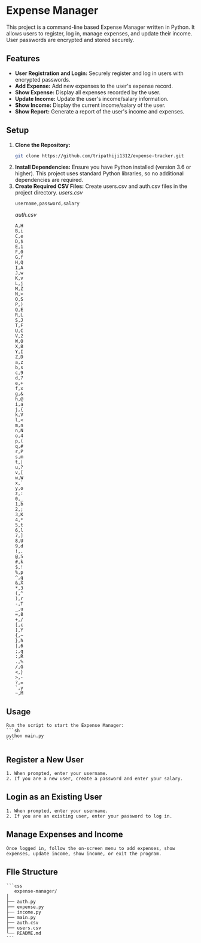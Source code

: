 # Expense Manager

This project is a command-line based Expense Manager written in Python. It allows users to register, log in, manage expenses, and update their income. User passwords are encrypted and stored securely.

## Features

- **User Registration and Login:** Securely register and log in users with encrypted passwords.
- **Add Expense:** Add new expenses to the user's expense record.
- **Show Expense:** Display all expenses recorded by the user.
- **Update Income:** Update the user's income/salary information.
- **Show Income:** Display the current income/salary of the user.
- **Show Report:** Generate a report of the user's income and expenses.

## Setup

1. **Clone the Repository:**
   ```sh
   git clone https://github.com/tripathiji1312/expense-tracker.git
   ```
2. **Install Dependencies:**
    Ensure you have Python installed (version 3.6 or higher). This project uses standard Python libraries, so no additional dependencies are required.
3. **Create Required CSV Files:**
    Create users.csv and auth.csv files in the project directory.
    *users.csv*
    ```csv
    username,password,salary
    ```
    *auth.csv*
    ```csv
    A,H
    B,i
    C,e
    D,$
    E,1
    F,0
    G,f
    H,Q
    I,A
    J,w
    K,v
    L,j
    M,Z
    N,>
    O,S
    P,)
    Q,E
    R,L
    S,J
    T,F
    U,C
    V,2
    W,O
    X,B
    Y,I
    Z,D
    a,z
    b,s
    c,9
    d,7
    e,+
    f,x
    g,&
    h,@
    i,a
    j,{
    k,V
    l,<
    m,n
    n,N
    o,4
    p,(
    q,#
    r,P
    s,m
    t,|
    u,?
    v,[
    w,W
    x,`
    y,o
    z,:
    0,_
    1,b
    2,;
    3,K
    4,*
    5,t
    6,l
    7,]
    8,U
    9,d
    !,.
    @,5
    #,k
    $,!
    %,p
    ^,g
    &,X
    *,3
    (,^
    ),r
    -,T
    _,u
    =,8
    +,/
    [,c
    ],Y
    {,~
    },h
    |,6
    ;,q
    :,R
    .,%
    /,G
    <,}
    >,-
    ?,=
    `,y
    ~,M

    ```
## Usage
    Run the script to start the Expense Manager:
    ```sh
    python main.py
    ```

## Register a New User
    1. When prompted, enter your username.
    2. If you are a new user, create a password and enter your salary.

## Login as an Existing User
    1. When prompted, enter your username.
    2. If you are an existing user, enter your password to log in.

## Manage Expenses and Income
    Once logged in, follow the on-screen menu to add expenses, show expenses, update income, show income, or exit the program.

## FIle Structure
    ```css
       expense-manager/
    │
    ├── auth.py
    ├── expense.py
    ├── income.py
    ├── main.py
    ├── auth.csv
    ├── users.csv
    └── README.md
    ```



